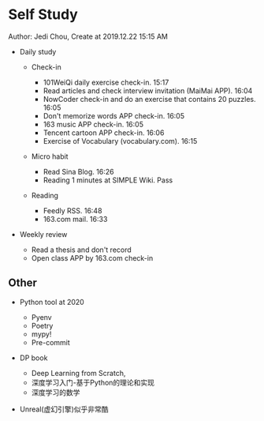 # Self Study

Author: Jedi Chou, Create at 2019.12.22 15:15 AM

* Daily study
  * Check-in
    * 101WeiQi daily exercise check-in. 15:17
    * Read articles and check interview invitation (MaiMai APP). 16:04
    * NowCoder check-in and do an exercise that contains 20 puzzles. 16:05
    * Don't memorize words APP check-in. 16:05
    * 163 music APP check-in. 16:05
    * Tencent cartoon APP check-in. 16:06
    * Exercise of Vocabulary (vocabulary.com). 16:15

  * Micro habit
    * Read Sina Blog. 16:26
    * Reading 1 minutes at SIMPLE Wiki. Pass

  * Reading
    * Feedly RSS. 16:48
    * 163.com mail. 16:33

* Weekly review
  * Read a thesis and don't record
  * Open class APP by 163.com check-in

## Other

* Python tool at 2020
  * Pyenv
  * Poetry
  * mypy!
  * Pre-commit

* DP book
  * Deep Learning from Scratch,
  * 深度学习入门-基于Python的理论和实现
  * 深度学习的数学

* Unreal(虚幻引擎)似乎非常酷
